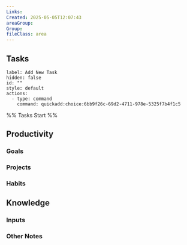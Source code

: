 ```yaml
---
Links: 
Created: 2025-05-05T12:07:43
areaGroup: 
Group: 
fileClass: area
---
```

## Tasks

```meta-bind-button
label: Add New Task
hidden: false
id: ""
style: default
actions:
  - type: command
    command: quickadd:choice:6bb9f26c-69d2-4711-978e-5325f7b4f1c5
```

%% Tasks Start %%

## Productivity

### Goals

<!-- Deprecated query: #goal tag being removed. Replace with field:: type = "goal"
```dataview
table Status
FROM #goal AND [[]] AND !"Hidden"
WHERE icontains(file.frontmatter.Area, this.file.name)
SORT Created asc
``` -->

### Projects

<!-- Deprecated query: #project  tag being removed. Replace with field:: type = "project"
```dataview
table Status
FROM #project AND [[]] AND !"Hidden"
WHERE icontains(file.frontmatter.Area, this.file.name)
SORT Created asc
``` -->

### Habits

<!-- Deprecated query: #habit tag being removed. Replace with field:: type = "habit"
```dataview
table Status, Frequency, HabitGroup, Goal
FROM #habitNote AND [[]] AND !"Hidden"
WHERE icontains(file.frontmatter.Area, this.file.name)
SORT Created asc
``` -->

## Knowledge

### Inputs

<!-- Deprecated query: #input tag being removed. Replace with field:: type = "input"
```dataview
table Status, Author
FROM  #input AND [[]] AND !"Hidden"
SORT file.mtime desc
``` -->

### Other Notes

<!-- Deprecated query: #project tag being removed. Replace with field:: type = "project"
```dataview
table Created
FROM [[]] AND !#project AND !#input AND !"Hidden"
SORT file.mtime desc
``` -->
